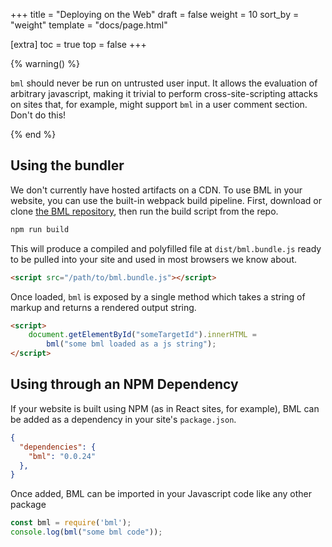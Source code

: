 +++
title = "Deploying on the Web"
draft = false
weight = 10
sort_by = "weight"
template = "docs/page.html"

[extra]
toc = true
top = false
+++

{% warning() %}

`bml` should never be run on untrusted user input. It allows the
evaluation of arbitrary javascript, making it trivial to perform
cross-site-scripting attacks on sites that, for example, might support
`bml` in a user comment section. Don't do this!

{% end %}

## Using the bundler

We don't currently have hosted artifacts on a CDN. To use BML in your
website, you can use the built-in webpack build pipeline. First,
download or clone [the BML repository](https://github.com/ajyoon/bml),
then run the build script from the repo.

```sh
npm run build
```

This will produce a compiled and polyfilled file at `dist/bml.bundle.js`
ready to be pulled into your site and used in most browsers we know
about.

```html
<script src="/path/to/bml.bundle.js"></script>
```

Once loaded, `bml` is exposed by a single method which takes a string of
markup and returns a rendered output string.

```html
<script>
    document.getElementById("someTargetId").innerHTML =
        bml("some bml loaded as a js string");
</script>
```

## Using through an NPM Dependency

If your website is built using NPM (as in React sites, for example),
BML can be added as a dependency in your site's `package.json`.

```json
{
  "dependencies": {
    "bml": "0.0.24"
  },
}
```

Once added, BML can be imported in your Javascript code like any other
package

```js
const bml = require('bml');
console.log(bml("some bml code"));
```
